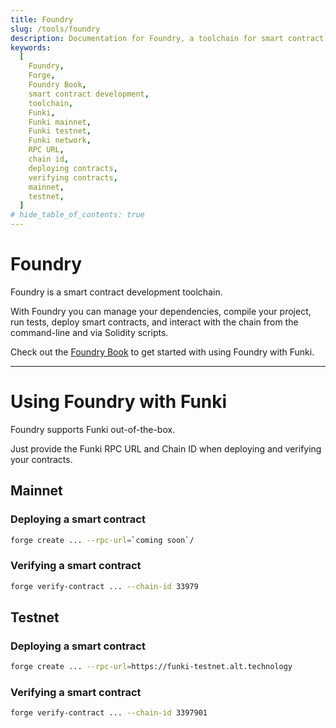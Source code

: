 ```yaml
---
title: Foundry
slug: /tools/foundry
description: Documentation for Foundry, a toolchain for smart contract development. Provides instructions on deploying and verifying contracts on Funki's mainnet and testnet using Foundry.
keywords:
  [
    Foundry,
    Forge,
    Foundry Book,
    smart contract development,
    toolchain,
    Funki,
    Funki mainnet,
    Funki testnet,
    Funki network,
    RPC URL,
    chain id,
    deploying contracts,
    verifying contracts,
    mainnet,
    testnet,
  ]
# hide_table_of_contents: true
---
```


# Foundry

Foundry is a smart contract development toolchain.

With Foundry you can manage your dependencies, compile your project, run tests, deploy smart contracts, and interact with the chain from the command-line and via Solidity scripts.

Check out the [Foundry Book](https://book.getfoundry.sh/) to get started with using Foundry with Funki.

---

# Using Foundry with Funki

Foundry supports Funki out-of-the-box.

Just provide the Funki RPC URL and Chain ID when deploying and verifying your contracts.

## Mainnet

### Deploying a smart contract

```bash
forge create ... --rpc-url=`coming soon`/
```

### Verifying a smart contract

```bash
forge verify-contract ... --chain-id 33979
```

## Testnet

### Deploying a smart contract

```bash
forge create ... --rpc-url=https://funki-testnet.alt.technology
```

### Verifying a smart contract

```bash
forge verify-contract ... --chain-id 3397901
```
